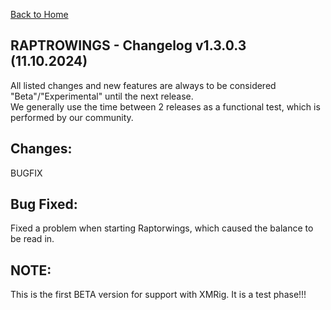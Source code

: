 ﻿[Back to Home](../index.md)

RAPTROWINGS - Changelog v1.3.0.3 (11.10.2024)                            
-------------------------------------------

All listed changes and new features are always to be considered "Beta"/"Experimental" until the next release.<br />
We generally use the time between 2 releases as a functional test, which is performed by our community.<br />

Changes:
--------
BUGFIX

Bug Fixed:
----------
Fixed a problem when starting Raptorwings, which caused the balance to be read in.
<br />

NOTE:
----------
This is the first BETA version for support with XMRig. It is a test phase!!!
